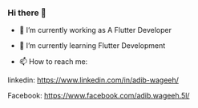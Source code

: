 ### Hi there 👋

<!--
**adib-Wageeh/adib-Wageeh** is a ✨ _special_ ✨ repository because its `README.md` (this file) appears on your GitHub profile.

Here are some ideas to get you started:
-->


- 🔭 I’m currently working as A Flutter Developer

- 🌱 I’m currently learning Flutter Development

- 📫 How to reach me: 

linkedin: https://www.linkedin.com/in/adib-wageeh/
 
Facebook: https://www.facebook.com/adib.wageeh.5l/



